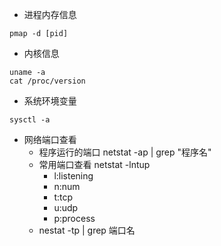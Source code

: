 - 进程内存信息
```
pmap -d [pid]
```

- 内核信息
```
uname -a
cat /proc/version
```

- 系统环境变量
```
sysctl -a
```

- 网络端口查看
    - 程序运行的端口 netstat -ap | grep "程序名"
    - 常用端口查看   netstat -lntup
        - l:listening
        - n:num
        - t:tcp
        - u:udp
        - p:process
    - nestat -tp | grep 端口名